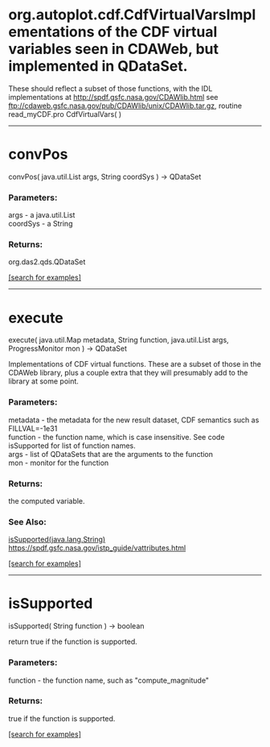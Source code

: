 # org.autoplot.cdf.CdfVirtualVarsImplementations of the CDF virtual variables seen in CDAWeb, but implemented in QDataSet.
 These should reflect a subset of those functions, with the IDL implementations at
 http://spdf.gsfc.nasa.gov/CDAWlib.html
 see ftp://cdaweb.gsfc.nasa.gov/pub/CDAWlib/unix/CDAWlib.tar.gz, routine read_myCDF.pro
CdfVirtualVars( )


***
<a name="convPos"></a>
# convPos
convPos( java.util.List args, String coordSys ) &rarr; QDataSet



### Parameters:
args - a java.util.List
<br>coordSys - a String

### Returns:
org.das2.qds.QDataSet


<a href="https://github.com/autoplot/dev/search?q=convPos&unscoped_q=convPos">[search for examples]</a>

***
<a name="execute"></a>
# execute
execute( java.util.Map metadata, String function, java.util.List args, ProgressMonitor mon ) &rarr; QDataSet

Implementations of CDF virtual functions.  These are a subset of those in the CDAWeb library, plus a couple
 extra that they will presumably add to the library at some point.

### Parameters:
metadata - the metadata for the new result dataset, CDF semantics such as FILLVAL=-1e31
<br>function - the function name, which is case insensitive.  See code isSupported for list of function names.
<br>args - list of QDataSets that are the arguments to the function
<br>mon - monitor for the function

### Returns:
the computed variable.
### See Also:
<a href='#isSupported'>isSupported(java.lang.String)</a> <br>
<a href='https://spdf.gsfc.nasa.gov/istp_guide/vattributes.html'>https://spdf.gsfc.nasa.gov/istp_guide/vattributes.html</a> <br>

<a href="https://github.com/autoplot/dev/search?q=execute&unscoped_q=execute">[search for examples]</a>

***
<a name="isSupported"></a>
# isSupported
isSupported( String function ) &rarr; boolean

return true if the function is supported.

### Parameters:
function - the function name, such as "compute_magnitude"

### Returns:
true if the function is supported.

<a href="https://github.com/autoplot/dev/search?q=isSupported&unscoped_q=isSupported">[search for examples]</a>

